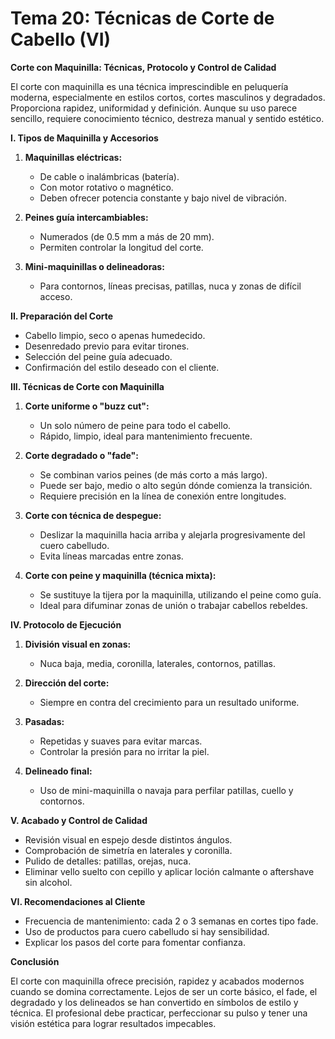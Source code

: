 # Tema 20: Técnicas de Corte de Cabello (VI)

**Corte con Maquinilla: Técnicas, Protocolo y Control de Calidad**

El corte con maquinilla es una técnica imprescindible en peluquería moderna, especialmente en estilos cortos, cortes masculinos y degradados. Proporciona rapidez, uniformidad y definición. Aunque su uso parece sencillo, requiere conocimiento técnico, destreza manual y sentido estético.

**I. Tipos de Maquinilla y Accesorios**

1. **Maquinillas eléctricas:**
   - De cable o inalámbricas (batería).
   - Con motor rotativo o magnético.
   - Deben ofrecer potencia constante y bajo nivel de vibración.

2. **Peines guía intercambiables:**
   - Numerados (de 0.5 mm a más de 20 mm).
   - Permiten controlar la longitud del corte.

3. **Mini-maquinillas o delineadoras:**
   - Para contornos, líneas precisas, patillas, nuca y zonas de difícil acceso.

**II. Preparación del Corte**

- Cabello limpio, seco o apenas humedecido.
- Desenredado previo para evitar tirones.
- Selección del peine guía adecuado.
- Confirmación del estilo deseado con el cliente.

**III. Técnicas de Corte con Maquinilla**

1. **Corte uniforme o "buzz cut":**
   - Un solo número de peine para todo el cabello.
   - Rápido, limpio, ideal para mantenimiento frecuente.

2. **Corte degradado o "fade":**
   - Se combinan varios peines (de más corto a más largo).
   - Puede ser bajo, medio o alto según dónde comienza la transición.
   - Requiere precisión en la línea de conexión entre longitudes.

3. **Corte con técnica de despegue:**
   - Deslizar la maquinilla hacia arriba y alejarla progresivamente del cuero cabelludo.
   - Evita líneas marcadas entre zonas.

4. **Corte con peine y maquinilla (técnica mixta):**
   - Se sustituye la tijera por la maquinilla, utilizando el peine como guía.
   - Ideal para difuminar zonas de unión o trabajar cabellos rebeldes.

**IV. Protocolo de Ejecución**

1. **División visual en zonas:**
   - Nuca baja, media, coronilla, laterales, contornos, patillas.

2. **Dirección del corte:**
   - Siempre en contra del crecimiento para un resultado uniforme.

3. **Pasadas:**
   - Repetidas y suaves para evitar marcas.
   - Controlar la presión para no irritar la piel.

4. **Delineado final:**
   - Uso de mini-maquinilla o navaja para perfilar patillas, cuello y contornos.

**V. Acabado y Control de Calidad**

- Revisión visual en espejo desde distintos ángulos.
- Comprobación de simetría en laterales y coronilla.
- Pulido de detalles: patillas, orejas, nuca.
- Eliminar vello suelto con cepillo y aplicar loción calmante o aftershave sin alcohol.

**VI. Recomendaciones al Cliente**

- Frecuencia de mantenimiento: cada 2 o 3 semanas en cortes tipo fade.
- Uso de productos para cuero cabelludo si hay sensibilidad.
- Explicar los pasos del corte para fomentar confianza.

**Conclusión**

El corte con maquinilla ofrece precisión, rapidez y acabados modernos cuando se domina correctamente. Lejos de ser un corte básico, el fade, el degradado y los delineados se han convertido en símbolos de estilo y técnica. El profesional debe practicar, perfeccionar su pulso y tener una visión estética para lograr resultados impecables.
